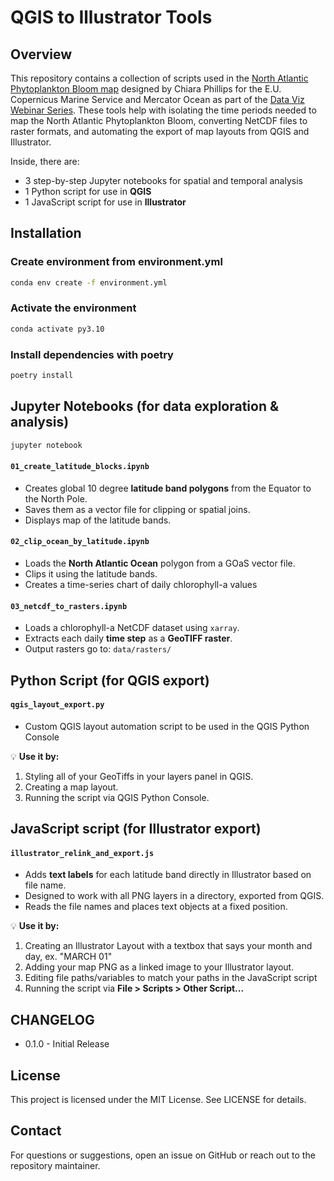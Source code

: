 # QGIS to Illustrator Tools

## Overview

This repository contains a collection of scripts used in the [North Atlantic Phytoplankton Bloom map](https://www.chiaraphillips.com/maps/phytoplankton-bloom) designed by Chiara Phillips for the E.U. Copernicus Marine Service and Mercator Ocean as part of the [Data Viz Webinar Series](https://youtu.be/Ie22d4oVOPA?t=3377).
These tools help with isolating the time periods needed to map the North Atlantic Phytoplankton Bloom, converting NetCDF files to raster formats, and automating the export of map layouts from QGIS and Illustrator.

Inside, there are:
- 3 step-by-step Jupyter notebooks for spatial and temporal analysis
- 1 Python script for use in **QGIS**
- 1 JavaScript script for use in **Illustrator**

## Installation

### Create environment from environment.yml

```bash
conda env create -f environment.yml
```

### Activate the environment
```bash
conda activate py3.10
```

### Install dependencies with poetry
```bash
poetry install
```


## Jupyter Notebooks (for data exploration & analysis)
```bash
jupyter notebook
```
#### `01_create_latitude_blocks.ipynb`
- Creates global 10 degree **latitude band polygons** from the Equator to the North Pole.
- Saves them as a vector file for clipping or spatial joins.
- Displays map of the latitude bands.

#### `02_clip_ocean_by_latitude.ipynb`
- Loads the **North Atlantic Ocean** polygon from a GOaS vector file.
- Clips it using the latitude bands.
- Creates a time-series chart of daily chlorophyll-a values

#### `03_netcdf_to_rasters.ipynb`
- Loads a chlorophyll-a NetCDF dataset using `xarray`.
- Extracts each daily **time step** as a **GeoTIFF raster**.
- Output rasters go to: `data/rasters/`


## Python Script (for QGIS export)

#### `qgis_layout_export.py`
- Custom QGIS layout automation script to be used in the QGIS Python Console

💡 **Use it by:**
1. Styling all of your GeoTiffs in your layers panel in QGIS.
2. Creating a map layout.
3. Running the script via QGIS Python Console.


## JavaScript script (for Illustrator export)

#### `illustrator_relink_and_export.js`
- Adds **text labels** for each latitude band directly in Illustrator based on file name.
- Designed to work with all PNG layers in a directory, exported from QGIS.
- Reads the file names and places text objects at a fixed position.

💡 **Use it by:**
1. Creating an Illustrator Layout with a textbox that says your month and day, ex. "MARCH 01"
2. Adding your map PNG as a linked image to your Illustrator layout.
3. Editing file paths/variables to match your paths in the JavaScript script
4. Running the script via **File > Scripts > Other Script...**

## CHANGELOG

- 0.1.0 - Initial Release

## License

This project is licensed under the MIT License. See LICENSE for details.


## Contact

For questions or suggestions, open an issue on GitHub or reach out to the repository maintainer.
